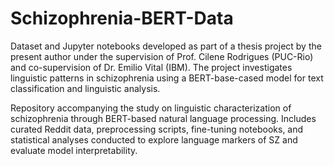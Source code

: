 # Schizophrenia-BERT-Data
Dataset and Jupyter notebooks developed as part of a thesis project by the present author under the supervision of Prof. Cilene Rodrigues (PUC-Rio) and co-supervision of Dr. Emilio Vital (IBM). The project investigates linguistic patterns in schizophrenia using a BERT-base-cased model for text classification and linguistic analysis.

Repository accompanying the study on linguistic characterization of schizophrenia through BERT-based natural language processing. Includes curated Reddit data, preprocessing scripts, fine-tuning notebooks, and statistical analyses conducted to explore language markers of SZ and evaluate model interpretability.
